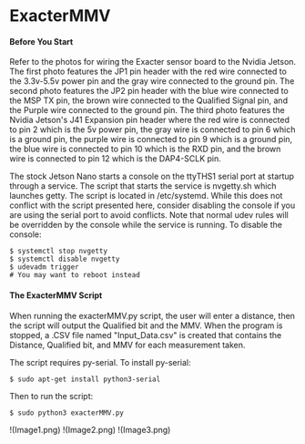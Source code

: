 # ExacterMMV

<h4>Before You Start</h4>

Refer to the photos for wiring the Exacter sensor board to the Nvidia Jetson. The first photo features the JP1 pin header with the red wire connected to the 3.3v-5.5v power pin and the gray wire connected to the ground pin. The second photo features the JP2 pin header with the blue wire connected to the MSP TX pin, the brown wire connected to the Qualified Signal pin, and the Purple wire connected to the ground pin. The third photo features the Nvidia Jetson's J41 Expansion pin header where the red wire is connected to pin 2 which is the 5v power pin, the gray wire is connected to pin 6 which is a ground pin, the purple wire is connected to pin 9 which is a ground pin, the blue wire is connected to pin 10 which is the RXD pin, and the brown wire is connected to pin 12 which is the DAP4-SCLK pin.

The stock Jetson Nano starts a console on the ttyTHS1 serial port at startup through a service. The script that starts the service is nvgetty.sh which launches getty. The script is located in /etc/systemd. While this does not conflict with the script presented here, consider disabling the console if you are using the serial port to avoid conflicts. Note that normal udev rules will be overridden by the console while the service is running. To disable the console:

```
$ systemctl stop nvgetty
$ systemctl disable nvgetty
$ udevadm trigger
# You may want to reboot instead
```

<h4>The ExacterMMV Script</h4>

When running the exacterMMV.py script, the user will enter a distance, then the script 
will output the Qualified bit and the MMV. When the program is stopped, a .CSV file named 
"Input_Data.csv" is created that contains the Distance, Qualified bit, and MMV for each 
measurement taken.

The script requires py-serial. To install py-serial:

```
$ sudo apt-get install python3-serial

```
Then to run the script:

```
$ sudo python3 exacterMMV.py

```

!(Image1.png)
!(Image2.png)
!(Image3.png)
